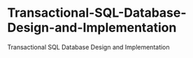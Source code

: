 # Transactional-SQL-Database-Design-and-Implementation
Transactional SQL Database Design and Implementation
